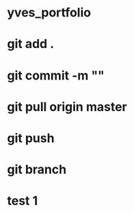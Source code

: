 # yves_portfolio

# git add .

# git commit -m ""

# git pull origin master

# git push

# git branch

# test 1
